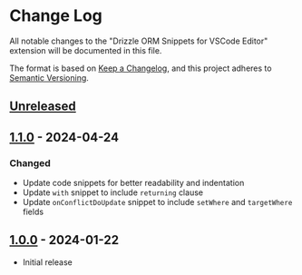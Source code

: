 # Change Log

All notable changes to the "Drizzle ORM Snippets for VSCode Editor" extension will be documented in this file.

The format is based on [Keep a Changelog](https://keepachangelog.com/en/1.0.0/),
and this project adheres to [Semantic Versioning](https://semver.org/spec/v2.0.0.html).

## [Unreleased]

## [1.1.0] - 2024-04-24

### Changed

- Update code snippets for better readability and indentation
- Update `with` snippet to include `returning` clause
- Update `onConflictDoUpdate` snippet to include `setWhere` and `targetWhere` fields

## [1.0.0] - 2024-01-22

- Initial release

[unreleased]: https://github.com/ManuelGil/vscode-drizzle-snippets/compare/v1.1.0...HEAD
[1.1.0]: https://github.com/ManuelGil/vscode-drizzle-snippets/compare/v1.0.0...v1.1.0
[1.0.0]: https://github.com/ManuelGil/vscode-drizzle-snippets/releases/tag/v1.0.0
